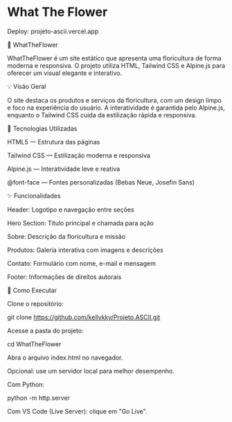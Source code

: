 # What The Flower

Deploy: projeto-ascii.vercel.app

🌸 WhatTheFlower

WhatTheFlower é um site estático que apresenta uma floricultura de forma moderna e responsiva.
O projeto utiliza HTML, Tailwind CSS e Alpine.js para oferecer um visual elegante e interativo.

💡 Visão Geral

O site destaca os produtos e serviços da floricultura, com um design limpo e foco na experiência do usuário.
A interatividade é garantida pelo Alpine.js, enquanto o Tailwind CSS cuida da estilização rápida e responsiva.

🧰 Tecnologias Utilizadas

HTML5 — Estrutura das páginas

Tailwind CSS — Estilização moderna e responsiva

Alpine.js — Interatividade leve e reativa

@font-face — Fontes personalizadas (Bebas Neue, Josefin Sans)

✨ Funcionalidades

Header: Logotipo e navegação entre seções

Hero Section: Título principal e chamada para ação

Sobre: Descrição da floricultura e missão

Produtos: Galeria interativa com imagens e descrições

Contato: Formulário com nome, e-mail e mensagem

Footer: Informações de direitos autorais

🚀 Como Executar

Clone o repositório:

git clone https://github.com/kellykky/Projeto.ASCII.git

Acesse a pasta do projeto:

cd WhatTheFlower

Abra o arquivo index.html no navegador.

Opcional: use um servidor local para melhor desempenho.

Com Python:

python -m http.server

Com VS Code (Live Server): clique em "Go Live".
